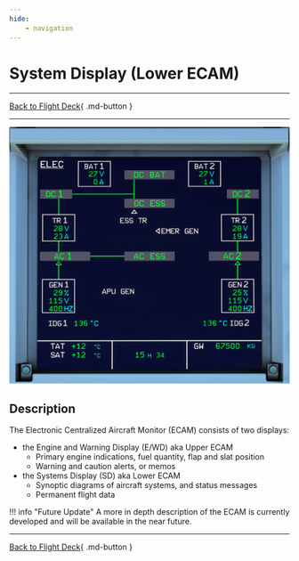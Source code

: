 ```yaml
---
hide:
    - navigation
---
```


# System Display (Lower ECAM)

---

[Back to Flight Deck](../flight-deck.md){ .md-button }

---

![Lower ECAM](../../assets/a32nx-briefing/front/Lower-ECAM.png "Lower ECAM")

## Description

The Electronic Centralized Aircraft Monitor (ECAM) consists of two displays:

- the Engine and Warning Display (E/WD) aka Upper ECAM
    - Primary engine indications, fuel quantity, flap and slat position
    - Warning and caution alerts, or memos
- the Systems Display (SD) aka Lower ECAM
    - Synoptic diagrams of aircraft systems, and status messages
    - Permanent flight data

<!-- TODO: UPDATE -->
!!! info "Future Update"
    A more in depth description of the ECAM is currently developed and will be available in the near future.

---

[Back to Flight Deck](../flight-deck.md){ .md-button }
